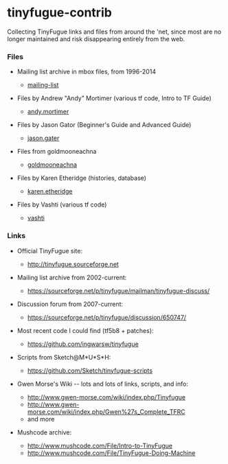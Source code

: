 # tinyfugue-contrib

Collecting TinyFugue links and files from around the 'net, since most are
no longer maintained and risk disappearing entirely from the web.

### Files

 - Mailing list archive in mbox files, from 1996-2014
   - [mailing-list](mailing-list/)

 - Files by Andrew "Andy" Mortimer (various tf code, Intro to TF Guide)
   - [andy.mortimer](andy.mortimer/)

 - Files by Jason Gator (Beginner's Guide and Advanced Guide)
   - [jason.gater](jason.gater/)

 - Files from goldmooneachna
   - [goldmooneachna](goldmooneachna/)

 - Files by Karen Etheridge (histories, database)
   - [karen.etheridge](karen.etheridge/)

 - Files by Vashti (various tf code)
   - [vashti](vashti/)

### Links

 - Official TinyFugue site: 
   - http://tinyfugue.sourceforge.net

 - Mailing list archive from 2002-current: 
   - https://sourceforge.net/p/tinyfugue/mailman/tinyfugue-discuss/

 - Discussion forum from 2007-current:
   - https://sourceforge.net/p/tinyfugue/discussion/650747/

 - Most recent code I could find (tf5b8 + patches):
   - https://github.com/ingwarsw/tinyfugue

 - Scripts from Sketch@M\*U\*S\*H:
   - https://github.com/Sketch/tinyfugue-scripts

 - Gwen Morse's Wiki -- lots and lots of links, scripts, and info:
   - http://www.gwen-morse.com/wiki/index.php/Tinyfugue
   - http://www.gwen-morse.com/wiki/index.php/Gwen%27s_Complete_TFRC
   - and more

 - Mushcode archive:
   - http://www.mushcode.com/File/Intro-to-TinyFugue
   - http://www.mushcode.com/File/TinyFugue-Doing-Machine

